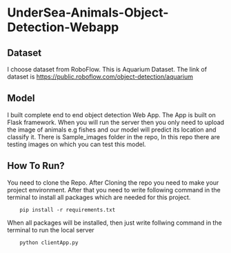 # UnderSea-Animals-Object-Detection-Webapp

## Dataset

I choose dataset from RoboFlow. This is Aquarium Dataset. The link of dataset is 
https://public.roboflow.com/object-detection/aquarium

## Model

I built complete end to end object detection Web App. The App is built on Flask framework. When you will run the server then
you only need to upload the image of animals e.g fishes and our model will predict its location and classify it. There is 
Sample_images folder in the repo, In this repo there are testing images on which you can test this model.

## How To Run?

You need to clone the Repo. After Cloning the repo you need to make your project environment. After that you need to write
following command in the terminal to install all packages which are needed for this project.

        pip install -r requirements.txt

When all packages will be installed, then just write follwing command in the terminal to run the local server
    
        python clientApp.py
